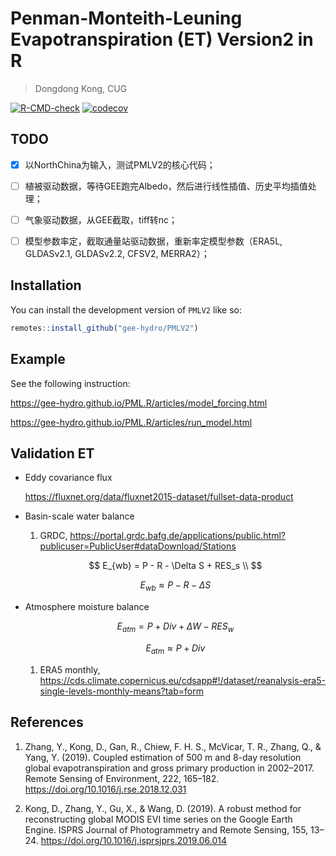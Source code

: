 
# Penman-Monteith-Leuning Evapotranspiration (ET) Version2 in R

> Dongdong Kong, CUG

<!-- badges: start -->
[![R-CMD-check](https://github.com/gee-hydro/PML.R/actions/workflows/R-CMD-check.yaml/badge.svg)](https://github.com/gee-hydro/PML.R/actions/workflows/R-CMD-check.yaml)
[![codecov](https://codecov.io/gh/gee-hydro/PML.R/branch/master/graph/badge.svg)](https://app.codecov.io/gh/gee-hydro/PML.R)
<!-- [![CRAN](http://www.r-pkg.org/badges/version/PMLV2)](https://cran.r-project.org/package=PMLV2) -->
<!-- [![total](http://cranlogs.r-pkg.org/badges/grand-total/PMLV2)](https://www.rpackages.io/package/PMLV2) -->
<!-- [![monthly](http://cranlogs.r-pkg.org/badges/PMLV2)](https://www.rpackages.io/package/PMLV2) -->
<!-- badges: end -->


## TODO

- [x] 以NorthChina为输入，测试PMLV2的核心代码；
  
- [ ] 植被驱动数据，等待GEE跑完Albedo，然后进行线性插值、历史平均插值处理；

- [ ] 气象驱动数据，从GEE截取，tiff转nc；

- [ ] 模型参数率定，截取通量站驱动数据，重新率定模型参数（ERA5L, GLDASv2.1, GLDASv2.2, CFSV2, MERRA2）；

## Installation

You can install the development version of `PMLV2` like so:

``` r
remotes::install_github("gee-hydro/PMLV2")
```

## Example

See the following instruction:

<https://gee-hydro.github.io/PML.R/articles/model_forcing.html>

<https://gee-hydro.github.io/PML.R/articles/run_model.html>


## Validation ET

- Eddy covariance flux

   <https://fluxnet.org/data/fluxnet2015-dataset/fullset-data-product>

- Basin-scale water balance

   1. GRDC, <https://portal.grdc.bafg.de/applications/public.html?publicuser=PublicUser#dataDownload/Stations>

  $$
  E_{wb} = P - R - \Delta S + RES_s \\
  $$

  $$
  E_{wb} ≈ P - R - \Delta S
  $$

- Atmosphere moisture balance

  $$
  E_{atm} = P + Div + \Delta W - RES_w
  $$

  $$
  E_{atm} ≈ P + Div
  $$
  
  1. ERA5 monthly, <https://cds.climate.copernicus.eu/cdsapp#!/dataset/reanalysis-era5-single-levels-monthly-means?tab=form>


## References

1. Zhang, Y., Kong, D., Gan, R., Chiew, F. H. S., McVicar, T. R., Zhang, Q., & Yang, Y. (2019). Coupled estimation of 500 m and 8-day resolution global evapotranspiration and gross primary production in 2002–2017. Remote Sensing of Environment, 222, 165–182. <https://doi.org/10.1016/j.rse.2018.12.031>

2. Kong, D., Zhang, Y., Gu, X., & Wang, D. (2019). A robust method for reconstructing global MODIS EVI time series on the Google Earth Engine. ISPRS Journal of Photogrammetry and Remote Sensing, 155, 13–24. <https://doi.org/10.1016/j.isprsjprs.2019.06.014>
